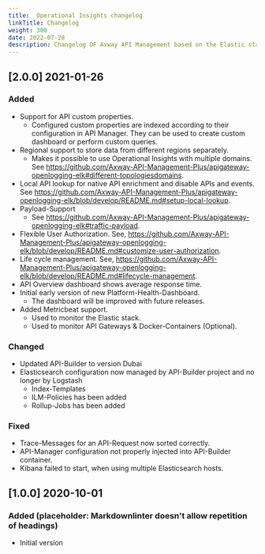 ```yaml
---
title:  Operational Insights changelog
linkTitle: Changelog
weight: 300
date: 2022-07-28
description: Changelog OF Axway API Management based on the Elastic stack.
---
```


<!-- https://github.com/Axway-API-Management-Plus/apigateway-openlogging-elk/blob/develop/CHANGELOG.md -->

## [2.0.0] 2021-01-26

### Added

* Support for API custom properties.
    * Configured custom properties are indexed according to their configuration in API Manager. They can be used to create custom dashboard or perform custom queries.
* Regional support to store data from different regions separately.
    * Makes it possible to use Operational Insights with multiple domains. See <https://github.com/Axway-API-Management-Plus/apigateway-openlogging-elk#different-topologiesdomains>.
* Local API lookup for native API enrichment and disable APIs and events. See <https://github.com/Axway-API-Management-Plus/apigateway-openlogging-elk/blob/develop/README.md#setup-local-lookup>.
* Payload-Support
    * See <https://github.com/Axway-API-Management-Plus/apigateway-openlogging-elk#traffic-payload>.
* Flexible User Authorization. See, <https://github.com/Axway-API-Management-Plus/apigateway-openlogging-elk/blob/develop/README.md#customize-user-authorization>.
* Life cycle management. See, <https://github.com/Axway-API-Management-Plus/apigateway-openlogging-elk/blob/develop/README.md#lifecycle-management>.
* API Overview dashboard shows average response time.
* Initial early version of new Platform-Health-Dashboard.
    * The dashboard will be improved with future releases.
* Added Metricbeat support.
    * Used to monitor the Elastic stack.
    * Used to monitor API Gateways & Docker-Containers (Optional).

### Changed

* Updated API-Builder to version Dubai
* Elasticsearch configuration now managed by API-Builder project and no longer by Logstash
    * Index-Templates
    * ILM-Policies has been added
    * Rollup-Jobs has been added

### Fixed

* Trace-Messages for an API-Request now sorted correctly.
* API-Manager configuration not properly injected into API-Builder container.
* Kibana failed to start, when using multiple Elasticsearch hosts.

## [1.0.0] 2020-10-01

### Added (placeholder: Markdownlinter doesn't allow repetition of headings)

* Initial version